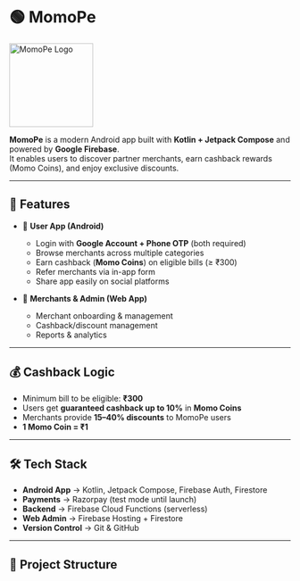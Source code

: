 # 🟢 MomoPe

<img src="https://raw.githubusercontent.com/momope-website/momope-assets/main/logo.png" alt="MomoPe Logo" width="150"/>

**MomoPe** is a modern Android app built with **Kotlin + Jetpack Compose** and powered by **Google Firebase**.  
It enables users to discover partner merchants, earn cashback rewards (Momo Coins), and enjoy exclusive discounts.

---

## 🚀 Features

- 📱 **User App (Android)**
    - Login with **Google Account + Phone OTP** (both required)
    - Browse merchants across multiple categories
    - Earn cashback (**Momo Coins**) on eligible bills (≥ ₹300)
    - Refer merchants via in-app form
    - Share app easily on social platforms

- 🛒 **Merchants & Admin (Web App)**
    - Merchant onboarding & management
    - Cashback/discount management
    - Reports & analytics

---

## 💰 Cashback Logic
- Minimum bill to be eligible: **₹300**
- Users get **guaranteed cashback up to 10%** in **Momo Coins**
- Merchants provide **15–40% discounts** to MomoPe users
- **1 Momo Coin = ₹1**

---

## 🛠 Tech Stack
- **Android App** → Kotlin, Jetpack Compose, Firebase Auth, Firestore
- **Payments** → Razorpay (test mode until launch)
- **Backend** → Firebase Cloud Functions (serverless)
- **Web Admin** → Firebase Hosting + Firestore
- **Version Control** → Git & GitHub

---

## 📂 Project Structure
